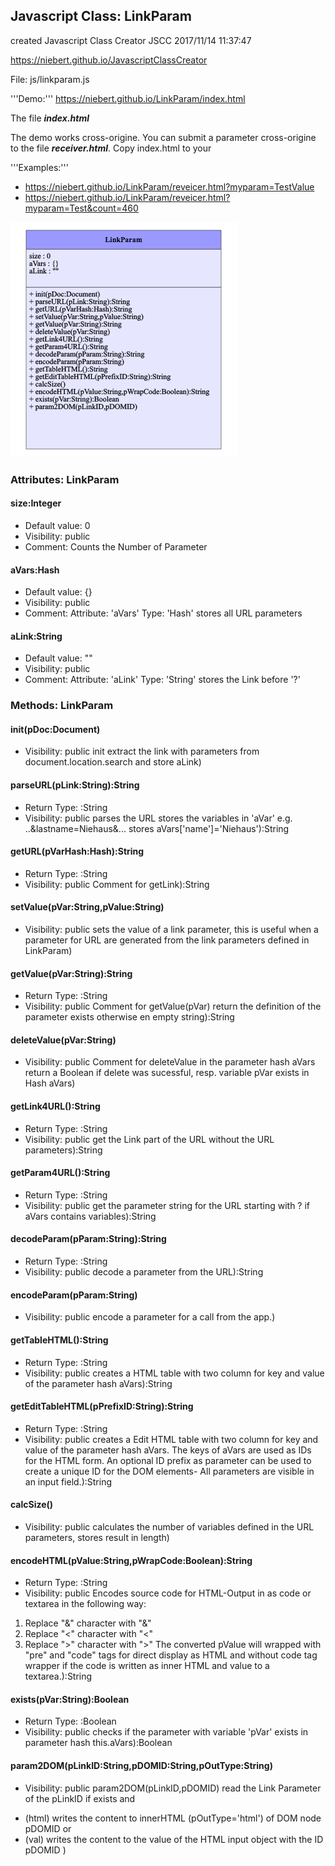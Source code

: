 ## Javascript Class: LinkParam
created Javascript Class Creator JSCC 2017/11/14 11:37:47

https://niebert.github.io/JavascriptClassCreator

File: js/linkparam.js

'''Demo:''' https://niebert.github.io/LinkParam/index.html

The file ___index.html___

The demo works cross-origine. You can submit a parameter cross-origine to the file ___receiver.html___. Copy index.html to your

'''Examples:'''
* https://niebert.github.io/LinkParam/reveicer.html?myparam=TestValue
* https://niebert.github.io/LinkParam/reveicer.html?myparam=Test&count=460


![UML](LinkParam_UML.png)

### Attributes: LinkParam

#### size:Integer
* Default value: 0
* Visibility: public
* Comment: Counts the Number of Parameter

#### aVars:Hash
* Default value: {}
* Visibility: public
* Comment: Attribute: 'aVars' Type: 'Hash' stores all URL parameters

#### aLink:String
* Default value: ""
* Visibility: public
* Comment: Attribute: 'aLink' Type: 'String' stores the Link before '?'

### Methods: LinkParam

#### init(pDoc:Document)
* Visibility: public
init extract the link with parameters from document.location.search and store aLink)

#### parseURL(pLink:String):String
* Return Type: :String
* Visibility: public
parses the URL stores the variables in 'aVar' e.g. ..&lastname=Niehaus&... stores aVars['name']='Niehaus'):String

#### getURL(pVarHash:Hash):String
* Return Type: :String
* Visibility: public
Comment for getLink):String

#### setValue(pVar:String,pValue:String)
* Visibility: public
sets the value of a link parameter, this is useful
when a parameter for URL are generated from the link parameters
defined in LinkParam)

#### getValue(pVar:String):String
* Return Type: :String
* Visibility: public
Comment for getValue(pVar) return the definition of the parameter exists otherwise en empty string):String

#### deleteValue(pVar:String)
* Visibility: public
Comment for deleteValue in the parameter hash aVars
return a Boolean if delete was sucessful, resp. variable pVar exists in Hash aVars)

#### getLink4URL():String
* Return Type: :String
* Visibility: public
get the Link part of the URL without the URL parameters):String

#### getParam4URL():String
* Return Type: :String
* Visibility: public
get the parameter string for the URL starting with ? if aVars contains variables):String

#### decodeParam(pParam:String):String
* Return Type: :String
* Visibility: public
decode a parameter from the URL):String

#### encodeParam(pParam:String)
* Visibility: public
encode a parameter for a call from the app.)

#### getTableHTML():String
* Return Type: :String
* Visibility: public
creates a HTML table with two column for key and value of the parameter hash aVars):String

#### getEditTableHTML(pPrefixID:String):String
* Return Type: :String
* Visibility: public
creates a Edit HTML table with two column for key and value of the parameter hash aVars.
The keys of aVars are used as IDs for the HTML form. An optional ID prefix as parameter can be used to create a unique ID for the DOM elements- All parameters are visible in an input field.):String

#### calcSize()
* Visibility: public
calculates the number of variables defined in the URL parameters, stores result in length)

#### encodeHTML(pValue:String,pWrapCode:Boolean):String
* Return Type: :String
* Visibility: public
Encodes source code for HTML-Output in as code or textarea in the following way:
 1) Replace "&" character with "&amp;"
 2) Replace "<" character with "&lt;"
 3) Replace ">" character with "&gt;"
The converted pValue will wrapped with "pre" and "code" tags for direct display as HTML
and without code tag wrapper if the code is written as inner HTML and value to a textarea.):String

#### exists(pVar:String):Boolean
* Return Type: :Boolean
* Visibility: public
checks if the parameter with variable 'pVar' exists in parameter hash this.aVars):Boolean

#### param2DOM(pLinkID:String,pDOMID:String,pOutType:String)
* Visibility: public
param2DOM(pLinkID,pDOMID) read the Link Parameter of the pLinkID if exists and
- (html) writes the content to innerHTML (pOutType='html') of DOM node pDOMID or
- (val) writes the content to the value of the HTML input object with the ID pDOMID  )
